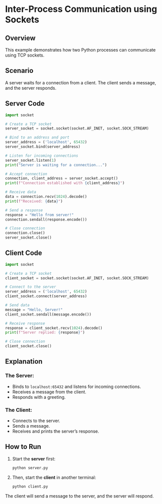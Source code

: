 # Inter-Process Communication using Sockets

## Overview
This example demonstrates how two Python processes can communicate using TCP sockets.

## Scenario
A server waits for a connection from a client. The client sends a message, and the server responds.

## Server Code
```python
import socket

# Create a TCP socket
server_socket = socket.socket(socket.AF_INET, socket.SOCK_STREAM)

# Bind to an address and port
server_address = ('localhost', 65432)
server_socket.bind(server_address)

# Listen for incoming connections
server_socket.listen(1)
print("Server is waiting for a connection...")

# Accept connection
connection, client_address = server_socket.accept()
print(f"Connection established with {client_address}")

# Receive data
data = connection.recv(1024).decode()
print(f"Received: {data}")

# Send a response
response = "Hello from server!"
connection.sendall(response.encode())

# Close connection
connection.close()
server_socket.close()
```

## Client Code
```python
import socket

# Create a TCP socket
client_socket = socket.socket(socket.AF_INET, socket.SOCK_STREAM)

# Connect to the server
server_address = ('localhost', 65432)
client_socket.connect(server_address)

# Send data
message = "Hello, Server!"
client_socket.sendall(message.encode())

# Receive response
response = client_socket.recv(1024).decode()
print(f"Server replied: {response}")

# Close connection
client_socket.close()
```

## Explanation
### The Server:
- Binds to `localhost:65432` and listens for incoming connections.
- Receives a message from the client.
- Responds with a greeting.

### The Client:
- Connects to the server.
- Sends a message.
- Receives and prints the server’s response.

## How to Run
1. Start the **server** first:
   ```bash
   python server.py
   ```
2. Then, start the **client** in another terminal:
   ```bash
   python client.py
   ```

The client will send a message to the server, and the server will respond.

